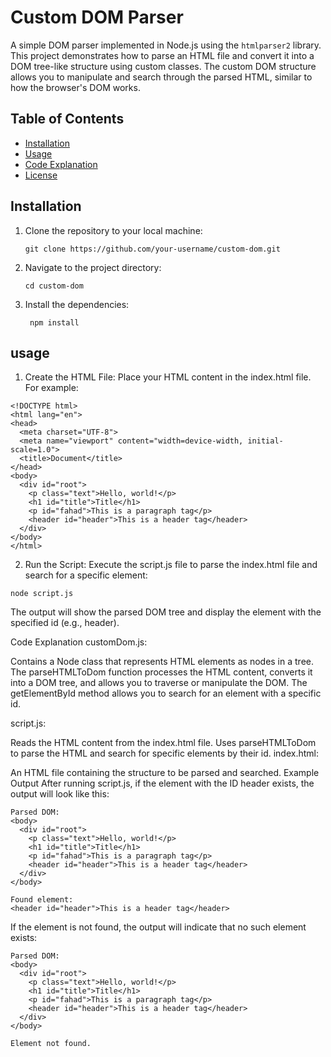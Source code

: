 # Custom DOM Parser

A simple DOM parser implemented in Node.js using the `htmlparser2` library. This project demonstrates how to parse an HTML file and convert it into a DOM tree-like structure using custom classes. The custom DOM structure allows you to manipulate and search through the parsed HTML, similar to how the browser's DOM works.

## Table of Contents

- [Installation](#installation)
- [Usage](#usage)
- [Code Explanation](#code-explanation)
- [License](#license)

## Installation

1. Clone the repository to your local machine:
   ```
   git clone https://github.com/your-username/custom-dom.git
   ```
2. Navigate to the project directory:
   ```
   cd custom-dom
3. Install the dependencies:
   ```
    npm install
   ```
## usage
  1. Create the HTML File: Place your HTML content in the index.html file. For example:
  ```
<!DOCTYPE html>
<html lang="en">
  <head>
    <meta charset="UTF-8">
    <meta name="viewport" content="width=device-width, initial-scale=1.0">
    <title>Document</title>
  </head>
  <body>
    <div id="root">
      <p class="text">Hello, world!</p>
      <h1 id="title">Title</h1>
      <p id="fahad">This is a paragraph tag</p>
      <header id="header">This is a header tag</header>
    </div>
  </body>
</html>
```
2. Run the Script: Execute the script.js file to parse the index.html file and search for a specific element:
```
node script.js
```
The output will show the parsed DOM tree and display the element with the specified id (e.g., header).

Code Explanation
customDom.js:

Contains a Node class that represents HTML elements as nodes in a tree.
The parseHTMLToDom function processes the HTML content, converts it into a DOM tree, and allows you to traverse or manipulate the DOM.
The getElementById method allows you to search for an element with a specific id.

script.js:

Reads the HTML content from the index.html file.
Uses parseHTMLToDom to parse the HTML and search for specific elements by their id.
index.html:

An HTML file containing the structure to be parsed and searched.
Example Output
After running script.js, if the element with the ID header exists, the output will look like this:

```
Parsed DOM:
<body>
  <div id="root">
    <p class="text">Hello, world!</p>
    <h1 id="title">Title</h1>
    <p id="fahad">This is a paragraph tag</p>
    <header id="header">This is a header tag</header>
  </div>
</body>

Found element:
<header id="header">This is a header tag</header>
```
If the element is not found, the output will indicate that no such element exists:
```
Parsed DOM:
<body>
  <div id="root">
    <p class="text">Hello, world!</p>
    <h1 id="title">Title</h1>
    <p id="fahad">This is a paragraph tag</p>
    <header id="header">This is a header tag</header>
  </div>
</body>

Element not found.
```




